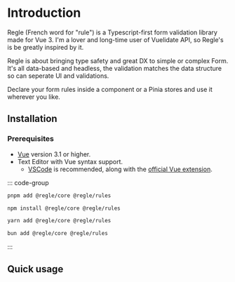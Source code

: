 
# Introduction

Regle (French word for "rule") is a Typescript-first form validation library made for Vue 3.
I'm a lover and long-time user of Vuelidate API, so Regle's is be greatly inspired by it.

Regle is about bringing type safety and great DX to simple or complex Form.
It's all data-based and headless, the validation matches the data structure so can seperate UI and validations.

Declare your form rules inside a component or a Pinia stores and use it wherever you like.


## Installation

### Prerequisites

- [Vue](https://vuejs.org/) version 3.1 or higher.
- Text Editor with Vue syntax support.
  - [VSCode](https://code.visualstudio.com/) is recommended, along with the [official Vue extension](https://marketplace.visualstudio.com/items?itemName=Vue.volar).


::: code-group

```sh [pnpm]
pnpm add @regle/core @regle/rules
```

```sh [npm]
npm install @regle/core @regle/rules
```

```sh [yarn]
yarn add @regle/core @regle/rules
```

```sh [bun]
bun add @regle/core @regle/rules
```

:::


## Quick usage

<!-- @include: @/parts/QuickUsage.md -->